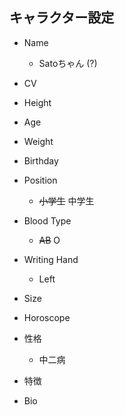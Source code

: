 キャラクター設定
-------------

- Name
  * Satoちゃん (?)

- CV

- Height

- Age

- Weight

- Birthday

- Position
  * ~~小学生~~ 中学生

- Blood Type
  * ~~AB~~ O

- Writing Hand
  * Left

- Size

- Horoscope

- 性格
  * 中二病

- 特徴

- Bio
